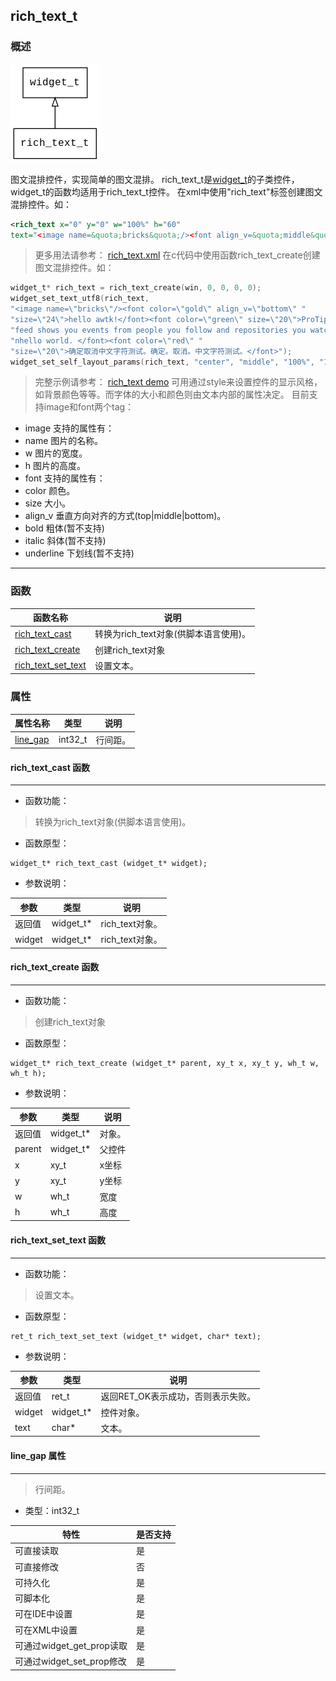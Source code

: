 ## rich\_text\_t
### 概述
![image](images/rich_text_t_0.png)

图文混排控件，实现简单的图文混排。
rich\_text\_t是[widget\_t](widget_t.md)的子类控件，widget\_t的函数均适用于rich\_text\_t控件。
在xml中使用"rich\_text"标签创建图文混排控件。如：
```xml
<rich_text x="0" y="0" w="100%" h="60"
text="<image name=&quota;bricks&quota;/><font align_v=&quota;middle&quota;>hello awtk!</font>" />
```
>
> 更多用法请参考：
[rich_text.xml](https://github.com/zlgopen/awtk/blob/master/demos/assets/default/raw/ui/rich_text.xml)
在c代码中使用函数rich\_text\_create创建图文混排控件。如：
```c
widget_t* rich_text = rich_text_create(win, 0, 0, 0, 0);
widget_set_text_utf8(rich_text,
"<image name=\"bricks\"/><font color=\"gold\" align_v=\"bottom\" "
"size=\"24\">hello awtk!</font><font color=\"green\" size=\"20\">ProTip! The "
"feed shows you events from people you follow and repositories you watch. "
"nhello world. </font><font color=\"red\" "
"size=\"20\">确定取消中文字符测试。确定。取消。中文字符测试。</font>");
widget_set_self_layout_params(rich_text, "center", "middle", "100%", "100%");
```
> 完整示例请参考：
[rich_text demo](https://github.com/zlgopen/awtk-c-demos/blob/master/demos/rich_text.c)
可用通过style来设置控件的显示风格，如背景颜色等等。而字体的大小和颜色则由文本内部的属性决定。
目前支持image和font两个tag：
* image 支持的属性有：
* name 图片的名称。
* w 图片的宽度。
* h 图片的高度。
* font 支持的属性有：
* color 颜色。
* size 大小。
* align_v 垂直方向对齐的方式(top|middle|bottom)。
* bold 粗体(暂不支持)
* italic 斜体(暂不支持)
* underline 下划线(暂不支持)

----------------------------------
### 函数
<p id="rich_text_t_methods">

| 函数名称 | 说明 | 
| -------- | ------------ | 
| <a href="#rich_text_t_rich_text_cast">rich\_text\_cast</a> | 转换为rich_text对象(供脚本语言使用)。 |
| <a href="#rich_text_t_rich_text_create">rich\_text\_create</a> | 创建rich_text对象 |
| <a href="#rich_text_t_rich_text_set_text">rich\_text\_set\_text</a> | 设置文本。 |
### 属性
<p id="rich_text_t_properties">

| 属性名称 | 类型 | 说明 | 
| -------- | ----- | ------------ | 
| <a href="#rich_text_t_line_gap">line\_gap</a> | int32\_t | 行间距。 |
#### rich\_text\_cast 函数
-----------------------

* 函数功能：

> <p id="rich_text_t_rich_text_cast">转换为rich_text对象(供脚本语言使用)。


* 函数原型：

```
widget_t* rich_text_cast (widget_t* widget);
```

* 参数说明：

| 参数 | 类型 | 说明 |
| -------- | ----- | --------- |
| 返回值 | widget\_t* | rich\_text对象。 |
| widget | widget\_t* | rich\_text对象。 |
#### rich\_text\_create 函数
-----------------------

* 函数功能：

> <p id="rich_text_t_rich_text_create">创建rich_text对象


* 函数原型：

```
widget_t* rich_text_create (widget_t* parent, xy_t x, xy_t y, wh_t w, wh_t h);
```

* 参数说明：

| 参数 | 类型 | 说明 |
| -------- | ----- | --------- |
| 返回值 | widget\_t* | 对象。 |
| parent | widget\_t* | 父控件 |
| x | xy\_t | x坐标 |
| y | xy\_t | y坐标 |
| w | wh\_t | 宽度 |
| h | wh\_t | 高度 |
#### rich\_text\_set\_text 函数
-----------------------

* 函数功能：

> <p id="rich_text_t_rich_text_set_text">设置文本。


* 函数原型：

```
ret_t rich_text_set_text (widget_t* widget, char* text);
```

* 参数说明：

| 参数 | 类型 | 说明 |
| -------- | ----- | --------- |
| 返回值 | ret\_t | 返回RET\_OK表示成功，否则表示失败。 |
| widget | widget\_t* | 控件对象。 |
| text | char* | 文本。 |
#### line\_gap 属性
-----------------------
> <p id="rich_text_t_line_gap">行间距。


* 类型：int32\_t

| 特性 | 是否支持 |
| -------- | ----- |
| 可直接读取 | 是 |
| 可直接修改 | 否 |
| 可持久化   | 是 |
| 可脚本化   | 是 |
| 可在IDE中设置 | 是 |
| 可在XML中设置 | 是 |
| 可通过widget\_get\_prop读取 | 是 |
| 可通过widget\_set\_prop修改 | 是 |
